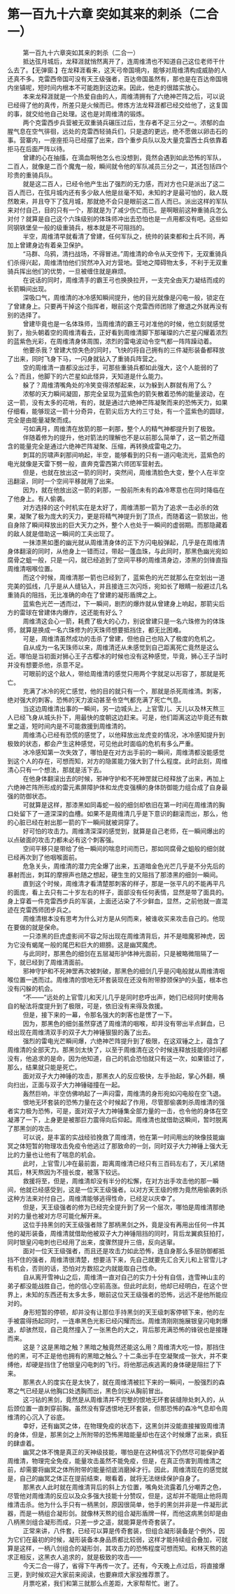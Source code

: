 <h1>第一百九十六章 突如其来的刺杀（二合一）</h1>
<div id="content">&nbsp&nbsp&nbsp&nbsp&nbsp&nbsp&nbsp&nbsp
 第一百九十六章突如其来的刺杀（二合一）
 <br/>&nbsp&nbsp&nbsp&nbsp&nbsp&nbsp&nbsp&nbsp
 抵达弦月城后，龙释涯就悄然离开了，连周维清也不知道自己这位老师干什么去了。【无弹窗.】在龙释涯看来，这天弓帝国境内，能够对周维清构成威胁的人还真不多。克雷西帝国可没有天王级强者，百达帝国虽然有，那也是在百达帝国境内坐镇呢，短时间内根本不可能跑到这边来。因此，他走的很踏实放心。
 <br/>&nbsp&nbsp&nbsp&nbsp&nbsp&nbsp&nbsp&nbsp
 本来龙释涯就是一个热爱自由的人，周维清拥有了六绝神芒阵之后，可以说已经得了他的真传，所差只是火候而已。修炼方法龙释涯都已经交给他了，这复国的事，就交给他自己处理。这也是对周维清的锻炼。
 <br/>&nbsp&nbsp&nbsp&nbsp&nbsp&nbsp&nbsp&nbsp
 两个克雷西步兵营被无双重骑兵碾压过后，生存者不足三分之一。浓郁的血腥气息在空气徘徊，远处的克雷西轻骑兵们，只是退的更远，绝不愿做以卵击石的事。营寨内，一座座拒马已经摆了出来，四个重步兵队以及大量克雷西士兵依靠着拒马在后面严阵以待。
 <br/>&nbsp&nbsp&nbsp&nbsp&nbsp&nbsp&nbsp&nbsp
 曾建的心在抽搐，在滴血啊他怎么也没想到，竟然会遇到如此恐怖的军队，二百人，就像是二百个魔鬼一般，瞬间就令他的军队减员三分之一，其还包括四个珍贵的重骑兵队。
 <br/>&nbsp&nbsp&nbsp&nbsp&nbsp&nbsp&nbsp&nbsp
 就是这二百人，已经令他产生出了强烈的无力感，而对方也只是派出了这二百人而已，在弦月城内还有多少敌人他是丝毫不知，未知的才是最可怕的，敌人既然敢来，并且夺下了弦月城，那就绝不会只是眼前这二百人而已。派出这样的军队来对付自己，目的只有一个，那就是为了减少伤亡而已。是啊眼前这种重骑兵怎么对付？就算是自己这个六珠级别的体珠师冲出去恐怕也是一点用都没有吧。这些如同钢铁堡垒一般的级重骑兵，根本就是不可阻挡的。
 <br/>&nbsp&nbsp&nbsp&nbsp&nbsp&nbsp&nbsp&nbsp
 半空，周维清早就看清了曾建，任何军队之，统帅的装束都和士兵不同，再加上曾建身边有着亲卫保护。
 <br/>&nbsp&nbsp&nbsp&nbsp&nbsp&nbsp&nbsp&nbsp
 “马群、乌鸦，清扫战场，不得冒进。”周维清的命令从天空传下，无双重骑兵们杀得兴起，周维清怕他们贸然冲入对方营地。营地之障碍物太多，不利于无双重骑兵挥出他们的优势，一旦被缠住就是麻烦。
 <br/>&nbsp&nbsp&nbsp&nbsp&nbsp&nbsp&nbsp&nbsp
 在说话的同时，周维清手的霸王弓也换换拉开，一支完全由天力凝结而成的长箭瞬间出现。
 <br/>&nbsp&nbsp&nbsp&nbsp&nbsp&nbsp&nbsp&nbsp
 深吸口气，周维清的冰冷感知瞬间提升，他的目光就像是闪电一般，锁定在了曾建身上。只要再干掉这个指挥者，眼前这个克雷西师团除了撤退之外就再没有别的选择了。
 <br/>&nbsp&nbsp&nbsp&nbsp&nbsp&nbsp&nbsp&nbsp
 曾建毕竟也是一名体珠师，当周维清的霸王弓对准他的时候，他立刻就感觉到了，抬头朝着空的周维清看去，正好看到周维清脚下那璀璨的六芒星闪耀着浓烈的蓝紫色光彩，在周维清身体周围，浓烈的雷电波动令空气都一阵阵躁动着。
 <br/>&nbsp&nbsp&nbsp&nbsp&nbsp&nbsp&nbsp&nbsp
 他要杀我？曾建大惊失色的同时，飞快的将自己拥有的三件凝形装备都释放了出来，同时飞身下马，一闪身就钻入了重骑兵阵营之。
 <br/>&nbsp&nbsp&nbsp&nbsp&nbsp&nbsp&nbsp&nbsp
 空的周维清一直都没出过手，可那些重骑兵都如此强大，这个人能弱的了么？而且，他脚下的六芒星如此怪异，天知道是什么能力。
 <br/>&nbsp&nbsp&nbsp&nbsp&nbsp&nbsp&nbsp&nbsp
 躲了？周维清嘴角处的冷笑变得浓郁起来，以为躲到人群就有用了么？
 <br/>&nbsp&nbsp&nbsp&nbsp&nbsp&nbsp&nbsp&nbsp
 浓郁的天力瞬间凝固，那完全呈现为蓝紫色的箭矢散着恐怖的能量波动，在这一箭，没有太多的花哨，有的，就是通过六绝神芒阵凝聚而来的恐怖天力，如果仔细看，能够现这一箭十分奇异，在箭尖后方大约三寸处，有一个蓝紫色的圆球，完全是由能量凝聚而成。
 <br/>&nbsp&nbsp&nbsp&nbsp&nbsp&nbsp&nbsp&nbsp
 弓如满月，周维清在放箭的那一刹那，整个人的精气神都提升到了极致。
 <br/>&nbsp&nbsp&nbsp&nbsp&nbsp&nbsp&nbsp&nbsp
 伴随着修为的提升，他对箭法的理解也不是以前那么简单了，这一箭之所蕴含的能量完全是通过六绝神芒阵凝聚、压缩，再转换成雷电之力。
 <br/>&nbsp&nbsp&nbsp&nbsp&nbsp&nbsp&nbsp&nbsp
 刺耳的厉啸声刹那间响起，半空，能够看到的只有一道闪电流光，蓝紫色的电光就像是天雷下劈一般，直奔克雷西第六师团军营射去。
 <br/>&nbsp&nbsp&nbsp&nbsp&nbsp&nbsp&nbsp&nbsp
 但是，也就在放出这一箭的同时，突然间，周维清脸色大变，整个人在半空迅翻滚，同时一个空间平移就用了出来。
 <br/>&nbsp&nbsp&nbsp&nbsp&nbsp&nbsp&nbsp&nbsp
 因为，就在他放出这一箭的刹那，一股前所未有的森冷寒意也在同时降临在了他身上。有人偷袭。
 <br/>&nbsp&nbsp&nbsp&nbsp&nbsp&nbsp&nbsp&nbsp
 对方选择的这个时机实在是太好了，周维清那一箭为了追求一击必杀的效果，凝聚了极为庞大的天力，更是将精气神提升到了顶点，而随着这一箭放出，他自身除了瞬间释放出的巨大天力之外，整个人也处于一瞬间的虚弱期。而那隐藏着的敌人就是借助这一瞬间的工夫出现了。
 <br/>&nbsp&nbsp&nbsp&nbsp&nbsp&nbsp&nbsp&nbsp
 一抹漆黑如墨的幽光就从周维清身体的正下方闪电般弹起，几乎是在周维清身体翻滚的同时，从他身上一错而过，带起一蓬血珠，与此同时，那黑色幽光宛如腐骨之蛆一般，只是一闪，就已经追到了空间平移的周维清身边，漆黑的剑锋直指周维清咽喉位置。
 <br/>&nbsp&nbsp&nbsp&nbsp&nbsp&nbsp&nbsp&nbsp
 而这个时候，周维清那一箭也已经到了，蓝紫色的光芒就那么在空划出一道完美的弧线，几乎是从人缝钻入，并且接连三次闪烁，宛如长了眼睛一般避过几名重骑兵的阻挡，无比准确的命在了曾建的凝形盾牌之上。
 <br/>&nbsp&nbsp&nbsp&nbsp&nbsp&nbsp&nbsp&nbsp
 蓝紫色光芒一透而过，下一瞬间，剧烈的爆炸就从曾建身上响起，那箭尖后方的雷球在曾建体内爆炸，这还能有好么？
 <br/>&nbsp&nbsp&nbsp&nbsp&nbsp&nbsp&nbsp&nbsp
 周维清这会心一箭，耗费了极大的心力，别说曾建只是一名六珠修为的体珠师，就算是换成一名六珠修为的天珠师想要抵挡住，都无比困难。
 <br/>&nbsp&nbsp&nbsp&nbsp&nbsp&nbsp&nbsp&nbsp
 可是，周维清虽然成功的击杀了曾建，但他自己也陷入了极度的危机之。
 <br/>&nbsp&nbsp&nbsp&nbsp&nbsp&nbsp&nbsp&nbsp
 自从成为一名天珠师以来，周维清还从未感觉到自己距离死亡竟然是这么近。哪怕是当初面对狮心王子古樱冰的时候也没有这种感觉，毕竟，狮心王子当时并没有想要杀他，杀意不足。
 <br/>&nbsp&nbsp&nbsp&nbsp&nbsp&nbsp&nbsp&nbsp
 可眼前的这个敌人，带给周维清的感觉只用两个字就足以形容了，那就是死亡。
 <br/>&nbsp&nbsp&nbsp&nbsp&nbsp&nbsp&nbsp&nbsp
 充满了冰冷的死亡感觉，他的目的就只有一个，那就是杀死周维清。刺客，绝对强大的刺客。恐怖的天力波动甚至令空气都充满了死亡气息。
 <br/>&nbsp&nbsp&nbsp&nbsp&nbsp&nbsp&nbsp&nbsp
 当这边周维清出事的一瞬间，另一边城头上，上官雪儿、天儿以及林天熬三人已经飞身从城头扑下，用最快的度朝这边赶来。可是，他们距离这边毕竟还有数里之遥，短时间内是不可能救援到周维清的。
 <br/>&nbsp&nbsp&nbsp&nbsp&nbsp&nbsp&nbsp&nbsp
 周维清心已经有恐慌的感觉了，以他释放出龙虎变的情况，冰冷感知提升到极致的状态，都会产生这种感觉，可见他此时面临的危机有多么严重。
 <br/>&nbsp&nbsp&nbsp&nbsp&nbsp&nbsp&nbsp&nbsp
 冰冷感知第一次失效了，哪怕是在对方出手前的一瞬间，周维清都没能感觉到这个人的存在，可想而知，对方的隐匿能力强大到了什么程度。此时此刻，周维清心只有一个想法，那就是活下去。
 <br/>&nbsp&nbsp&nbsp&nbsp&nbsp&nbsp&nbsp&nbsp
 在他身体翻滚出去的时候，邪神守护和不死神罡就已经释放了出来，再加上六绝神芒阵所形成的雷元素屏障护体和龙虎变强横的身体防御能力组合成了自身最强的防御状态。
 <br/>&nbsp&nbsp&nbsp&nbsp&nbsp&nbsp&nbsp&nbsp
 可就算是这样，那漆黑如同毒蛇一般的细剑却依旧在第一时间在周维清的胸口处留下了一道深深的血槽。如果不是周维清几乎是下意识的翻滚而出，那么，他的心脏已经在射出那一箭的下一瞬间就被洞穿了。
 <br/>&nbsp&nbsp&nbsp&nbsp&nbsp&nbsp&nbsp&nbsp
 好可怕的攻击力。周维清深深的感觉到，就算是自己老师，在一瞬间爆出的以点破面的攻击力都未必有这个刺客强。
 <br/>&nbsp&nbsp&nbsp&nbsp&nbsp&nbsp&nbsp&nbsp
 空间平移只是带给了他一瞬间的喘息时间而已，那如同腐骨之蛆般的细剑就已经再次到了他咽喉面前。
 <br/>&nbsp&nbsp&nbsp&nbsp&nbsp&nbsp&nbsp&nbsp
 危急关头，周维清的潜力完全爆了出来，五道暗金色光芒几乎是不分先后的暴射而出，刺耳的摩擦声也随之想起，硬生生的又阻挡了那漆黑的细剑一瞬间。
 <br/>&nbsp&nbsp&nbsp&nbsp&nbsp&nbsp&nbsp&nbsp
 直到这个时候，周维清才看清楚那刺客的样子，那是一张平凡的不能再平凡的面庞，看上去只有二十岁左右的样子，面部没有任何表情，显然是带了面具的。身上穿着一件克雷西步兵的军装，上面还沾染了不少鲜血，显然，之前他就一直混迹在克雷西师团步兵之。
 <br/>&nbsp&nbsp&nbsp&nbsp&nbsp&nbsp&nbsp&nbsp
 周维清根本没有思考为什么对方是从何而来，被谁收买来攻击自己的。他现在要做的就是保命。
 <br/>&nbsp&nbsp&nbsp&nbsp&nbsp&nbsp&nbsp&nbsp
 一只漆黑的巨虎虚影间不容之际出现在周维清背后，并不是暗魔邪神虎，因为它没有蝎尾一般的尾巴和巨大的翅膀。这是幽冥魔虎。
 <br/>&nbsp&nbsp&nbsp&nbsp&nbsp&nbsp&nbsp&nbsp
 与此同时，那黑色的细剑在五层凝形护体神光面前，只是被略微阻隔了一下，就已经到了周维清面前。
 <br/>&nbsp&nbsp&nbsp&nbsp&nbsp&nbsp&nbsp&nbsp
 邪神守护和不死神罡再次被刺破，那黑色的细剑几乎是闪电般就从周维清咽喉位置一透而过。周维清的恨地无环套装现在还没有附带脖颈保护的头盔，根本也没有闪躲的机会。
 <br/>&nbsp&nbsp&nbsp&nbsp&nbsp&nbsp&nbsp&nbsp
 “不——”远处的上官雪儿和天儿几乎是同时悲呼出声，她们已经同时使用各自的秘法将度提升到了极限，可是，依旧没有来得及救援。
 <br/>&nbsp&nbsp&nbsp&nbsp&nbsp&nbsp&nbsp&nbsp
 但是，接下来的一幕，令那名强大的刺客也是愣了一下。
 <br/>&nbsp&nbsp&nbsp&nbsp&nbsp&nbsp&nbsp&nbsp
 因为，那黑色的细剑虽然穿透了周维清的咽喉，却并没有带出半点鲜血，已经出现在周维清双手的双子大力神锤狠狠的轰了出去。
 <br/>&nbsp&nbsp&nbsp&nbsp&nbsp&nbsp&nbsp&nbsp
 强烈的雷电光芒瞬间爆，六绝神芒阵提升到了极限，在这双锤之上，蕴含了周维清的全部天力。那黑剑太快了，以至于周维清在这个时候连释放技能的时间都没有，他追求的是命，因为他知道，自己的机会恐怕就只有这一次，如果错过了，那么，结果就只能是死亡。
 <br/>&nbsp&nbsp&nbsp&nbsp&nbsp&nbsp&nbsp&nbsp
 面对双子大力神锤的攻击，那黑衣人的反应极快，左手抬起，掌心外翻，横向扫出，正面与双子大力神锤碰撞在一起。
 <br/>&nbsp&nbsp&nbsp&nbsp&nbsp&nbsp&nbsp&nbsp
 轰然巨响，半空仿佛响起了一声闷雷，周维清的身形宛如闪电般在空飞退。
 <br/>&nbsp&nbsp&nbsp&nbsp&nbsp&nbsp&nbsp&nbsp
 恨地无环套装的恐怖力量在这个时候起了作用，尽管那偷袭刺杀周维清的强者实力极为恐怖，可是，面对双子大力神锤集全部力量的一击，也令他的身体在空凝滞了一下，上身更是被那巨力震得向后仰起。周维清也就借助这瞬间，暂时脱离了那黑剑的攻击。
 <br/>&nbsp&nbsp&nbsp&nbsp&nbsp&nbsp&nbsp&nbsp
 可以说，是丰富的实战经验挽救了周维清，他在第一时间用出的映像技能幽冥之体短暂的物理攻击免疫令他逃过了那致命的一剑，同时双子大力神锤上强大无比的力量也让他有了喘息的机会。
 <br/>&nbsp&nbsp&nbsp&nbsp&nbsp&nbsp&nbsp&nbsp
 此时，上官雪儿冲在最前面，距离周维清已经只有三百码左右了，天儿紧随其后，林天熬因为不擅长度，被落下较远。
 <br/>&nbsp&nbsp&nbsp&nbsp&nbsp&nbsp&nbsp&nbsp
 救援将至，但是，周维清却没有半分的松懈，在对方出手攻击他的那一瞬间，他就已经感受到，这是一位天王级强者。以对方天王级的修为竟然用偷袭刺杀这种方法来对付自己，周维清能够逃得性命，已经足以庆幸了。
 <br/>&nbsp&nbsp&nbsp&nbsp&nbsp&nbsp&nbsp&nbsp
 但是，天王级强者的修为已经完全提升到了另一个层次，哪怕是周维清那绝对的力量也被对方尽可能化解开来。
 <br/>&nbsp&nbsp&nbsp&nbsp&nbsp&nbsp&nbsp&nbsp
 这位手持黑剑的天王级强者除了那柄黑剑之外，竟是没有再用出任何一件其他的凝形装备，周维清就借助他被双子大力神锤阻挡的同时，背后龙翼疯狂拍打，同时银皇闪电刺也已经用了出来，度骤然提升三倍，反向逃窜。
 <br/>&nbsp&nbsp&nbsp&nbsp&nbsp&nbsp&nbsp&nbsp
 面对一位天王级强者，而且还是攻击力如此恐怖，连自身那么多层防御都抵挡不住的强者，周维清很清楚，想要活下来，先自己就要先汇合天儿和上官雪儿才有机会，否则的话，恐怕对方数招之内就能取自己性命。
 <br/>&nbsp&nbsp&nbsp&nbsp&nbsp&nbsp&nbsp&nbsp
 自从离开雪神山之后，周维清一直对自己的实力十分有自信，连雪神山主的弟子都没能战胜自己，他的信心空前高涨。但此时此刻，他却已经明白，在这个世界上，未知的东西还有太多太多，眼前这位天王级强者的恐怖，远远不是他所能应对的。
 <br/>&nbsp&nbsp&nbsp&nbsp&nbsp&nbsp&nbsp&nbsp
 身形短暂的停顿，却并没有让那位手持黑剑的天王级刺客停顿下来，他的左手被震得扬起同时，一连串黑色光影已经闪耀而出。周维清刚刚施展银皇闪电刺爆退，却骇然现，自己竟然撞入了一张黑色的大之，背后那充满恐怖的锋锐也是接踵而来。
 <br/>&nbsp&nbsp&nbsp&nbsp&nbsp&nbsp&nbsp&nbsp
 这是？这是黑暗之触？黑暗之触竟然还能这么用？周维清大吃一惊，那挡住他的黑，可不正是他也拥有的黑暗之触么？十二条出手在空凝聚成一张大，并不束缚他，却硬是挡住了他银皇闪电刺的飞行。将他那迅疾逃离的身体硬是阻拦了下来。
 <br/>&nbsp&nbsp&nbsp&nbsp&nbsp&nbsp&nbsp&nbsp
 那黑衣人的度实在是太快了，就在周维清被拦下来的一瞬间，一股强烈的森寒之气已经是从他胸口处透胸而出，黑色剑尖从胸前冒出。
 <br/>&nbsp&nbsp&nbsp&nbsp&nbsp&nbsp&nbsp&nbsp
 这刁钻的黑剑，竟然是从周维清并不完整的恨地无环套装缝隙处刺入的，从后颈位置一直刺穿前胸。虽然没有穿透恨地无环套装，但那恐怖的森冷气息却令周维清的心沉入了谷底。
 <br/>&nbsp&nbsp&nbsp&nbsp&nbsp&nbsp&nbsp&nbsp
 幸好，还有幽冥之体，在物理免疫的状态下，这黑剑并没能直接摧毁周维清的身体，但是，那黑剑之上所附带的恐怖黑暗能量却也在这个时候爆了出来，疯狂的肆虐着。
 <br/>&nbsp&nbsp&nbsp&nbsp&nbsp&nbsp&nbsp&nbsp
 幽冥之体不愧是真正的天神级技能，哪怕是在这种情况下仍然尽可能保护着周维清，物理完全免疫，能量攻击虽然不能免疫，但是，在真正伤害到周维清之前，却需要将幽冥之体所附带的能量彻底消磨掉才行。因此，周维清现在的感觉就是，自己的幽冥之体正在提前结束，眼看着，就将无法继续保护自身了。
 <br/>&nbsp&nbsp&nbsp&nbsp&nbsp&nbsp&nbsp&nbsp
 那黑衣人此时就在周维清背后的斜上方位置，嘴角处流露着几分嘲弄之色，尽管他对周维清的反应以及众多强大技能十分赞叹，但是，这却并不能阻止他将周维清击杀。他为什么手只有一柄黑剑，原因很简单，他手的黑剑并非是一件凝形武器，而是一柄组合凝形剑。就像林天熬的组合凝形盾牌一样，而他这病黑剑却是由八柄黑剑组合凝形而成，只差一步之遥，就能算是传奇套装了。
 <br/>&nbsp&nbsp&nbsp&nbsp&nbsp&nbsp&nbsp&nbsp
 正常来讲，八件套，已经可以算是传奇套装，但组合凝形装备是个例外，因为它们在最初的时候，凝形装备本身品质都比较弱，这样才能持续组合叠加，可就算是这样，一柄八剑组合的凝形剑，其攻击力的恐怖程度可想而知。和林天熬的追求正相反，这黑衣人追求的，就是极致的攻击——
 <br/>&nbsp&nbsp&nbsp&nbsp&nbsp&nbsp&nbsp&nbsp
 今天二合一得了，省得下午再传一次了。还有，今天晚上点过后，将直接爆三更，到时候欢迎大家前来阅读，也要麻烦大家投推荐票了。
 <br/>&nbsp&nbsp&nbsp&nbsp&nbsp&nbsp&nbsp&nbsp
 月票吃紧，我们和第三就那么点差距，大家帮帮忙。谢了。
 <br/>&nbsp&nbsp&nbsp&nbsp&nbsp&nbsp&nbsp&nbsp
 <br/>&nbsp&nbsp&nbsp&nbsp&nbsp&nbsp&nbsp&nbsp
</div>
